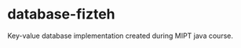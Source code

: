database-fizteh
===============

Key-value database implementation created during MIPT java course.
